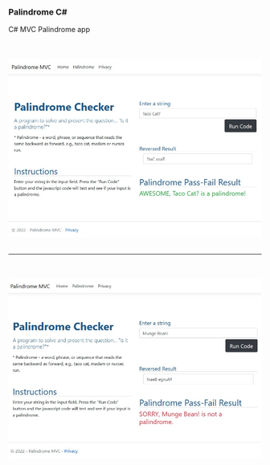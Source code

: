 ### Palindrome C#
C# MVC Palindrome app
<br/><br/><br/><br/>
![Alt](https://github.com/Hamberfim/PalindromeCsharp/blob/main/PaliPass.jpg "Pass Screen Shot")
<br/><br/><hr><br/><br/>
![Alt](https://github.com/Hamberfim/PalindromeCsharp/blob/main/PaliFail.jpg "Fail Screen Shot")
